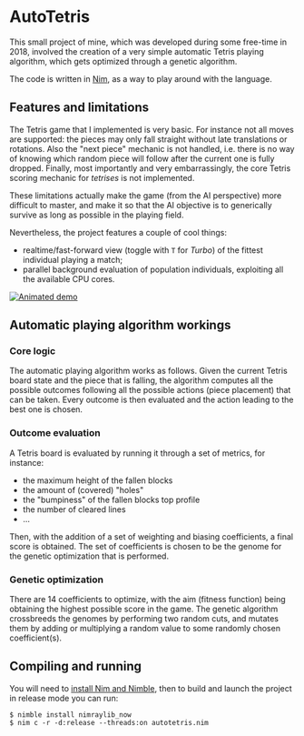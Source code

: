# AutoTetris

This small project of mine, which was developed during some free-time in 2018, involved the creation of a very simple automatic Tetris playing algorithm, which gets optimized through a genetic algorithm.

The code is written in [Nim](https://nim-lang.org/), as a way to play around with the language.

## Features and limitations
The Tetris game that I implemented is very basic.
For instance not all moves are supported: the pieces may only fall straight without late translations or rotations.
Also the "next piece" mechanic is not handled, i.e. there is no way of knowing which random piece will follow after the current one is fully dropped. Finally, most importantly and very embarrassingly, the core Tetris scoring mechanic for *tetrises* is not implemented.

These limitations actually make the game (from the AI perspective) more difficult to master, and make it so that the AI objective is to generically survive as long as possible in the playing field.

Nevertheless, the project features a couple of cool things:
- realtime/fast-forward view (toggle with `T` for *Turbo*) of the fittest individual playing a match;
- parallel background evaluation of population individuals, exploiting all the available CPU cores.

[![Animated demo](assets/demo.gif)](assets/demo.gif)

## Automatic playing algorithm workings

### Core logic
The automatic playing algorithm works as follows. Given the current Tetris board state and the piece that is falling, the algorithm computes all the possible outcomes following all the possible actions (piece placement) that can be taken. Every outcome is then evaluated and the action leading to the best one is chosen.

### Outcome evaluation
A Tetris board is evaluated by running it through a set of metrics, for instance:
- the maximum height of the fallen blocks
- the amount of (covered) "holes"
- the "bumpiness" of the fallen blocks top profile
- the number of cleared lines
- ...

Then, with the addition of a set of weighting and biasing coefficients, a final score is obtained. The set of coefficients is chosen to be the genome for the genetic optimization that is performed.

### Genetic optimization
There are 14 coefficients to optimize, with the aim (fitness function) being obtaining the highest possible score in the game. The genetic algorithm crossbreeds the genomes by performing two random cuts, and mutates them by adding or multiplying a random value to some randomly chosen coefficient(s).

## Compiling and running
You will need to [install Nim and Nimble](https://nim-lang.org/install.html), then to build and launch the project in release mode you can run:

```console
$ nimble install nimraylib_now
$ nim c -r -d:release --threads:on autotetris.nim
```
